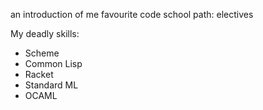 an introduction of me
favourite code school path: electives

My deadly skills:
* Scheme
* Common Lisp
* Racket
* Standard ML
* OCAML
